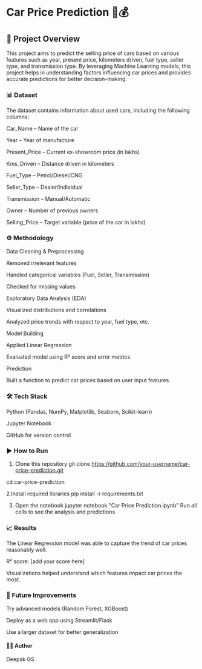 # Car Price Prediction 🚗💰

## 📌 Project Overview
This project aims to predict the selling price of cars based on various features such as year, present price, kilometers driven, fuel type, seller type, and transmission type. By leveraging Machine Learning models, this project helps in understanding factors influencing car prices and provides accurate predictions for better decision-making.

### 📊 Dataset
The dataset contains information about used cars, including the following columns:

Car_Name – Name of the car

Year – Year of manufacture

Present_Price – Current ex-showroom price (in lakhs)

Kms_Driven – Distance driven in kilometers

Fuel_Type – Petrol/Diesel/CNG

Seller_Type – Dealer/Individual

Transmission – Manual/Automatic

Owner – Number of previous owners

Selling_Price – Target variable (price of the car in lakhs)

### ⚙️ Methodology
Data Cleaning & Preprocessing

Removed irrelevant features

Handled categorical variables (Fuel, Seller, Transmission)

Checked for missing values

Exploratory Data Analysis (EDA)

Visualized distributions and correlations

Analyzed price trends with respect to year, fuel type, etc.

Model Building

Applied Linear Regression

Evaluated model using R² score and error metrics

Prediction

Built a function to predict car prices based on user input features

### 🛠️ Tech Stack
Python (Pandas, NumPy, Matplotlib, Seaborn, Scikit-learn)

Jupyter Notebook

GitHub for version control

### ▶️ How to Run
1. Clone this repository
git clone https://github.com/your-username/car-price-prediction.git

cd car-price-prediction

2.Install required libraries
pip install -r requirements.txt

3. Open the notebook
jupyter notebook "Car Price Prediction.ipynb"
Run all cells to see the analysis and predictions

### 📈 Results
The Linear Regression model was able to capture the trend of car prices reasonably well.

R² score: [add your score here]

Visualizations helped understand which features impact car prices the most.

### 🚀 Future Improvements
Try advanced models (Random Forest, XGBoost)

Deploy as a web app using Streamlit/Flask

Use a larger dataset for better generalization

#### 👨‍💻 Author
Deepak GS
